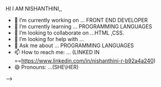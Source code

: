 HI I AM NISHANTHINI,,

- 🔭 I’m currently working on ... FRONT END DEVELOPER
- 🌱 I’m currently learning ... PROGRAMMING LANGUAGES
- 👯 I’m looking to collaborate on ...HTML ,CSS.
- 🤔 I’m looking for help with ...
- 💬 Ask me about ... PROGRAMMING LANGUAGES
- 📫 How to reach me: ... (LINKED IN ==https://www.linkedin.com/in/nishanthini-r-b92a4a240)
- 😄 Pronouns: ...(SHE\HER)

-->
